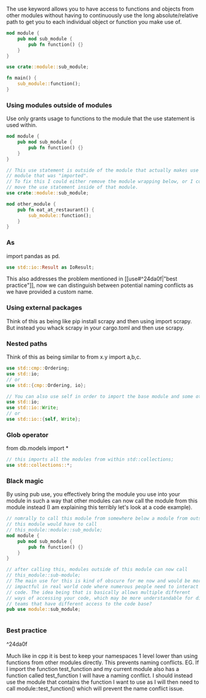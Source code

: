 The use keyword allows you to have access to functions and objects from other modules without having to continuously use the long absolute/relative path to get you to each individual object or function you make use of. 
```rust
mod module {
	pub mod sub_module {
		pub fn function() {}
	}
}

use crate::module::sub_module;

fn main() {
	sub_module::function();
}
```

### Using modules outside of modules
Use only grants usage to functions to the module that the use statement is used within.
```rust
mod module {
    pub mod sub_module {
        pub fn function() {}
    }
}

// This use statement is outside of the module that actually makes use of the 
// module that was "imported".
// To fix this I could either remove the module wrapping below, or I could
// move the use statement inside of that module.
use crate::module::sub_module;

mod other_module {
    pub fn eat_at_restaurant() {
        sub_module::function();
    }
}
```

### As
import pandas as pd.
```rust
use std::io::Result as IoResult;
```
This also addresses the problem mentioned in [[use#^24da0f|"best practice"]], now we can distinguish between potential naming conflicts as we have provided a custom name. 

### Using external packages
Think of this as being like pip install scrapy and then using import scrapy.
But instead you whack scrapy in your cargo.toml and then use scrapy.

### Nested paths
Think of this as being similar to from x.y import a,b,c.
```rust
use std::cmp::Ordering;
use std::io;
// or
use std::{cmp::Ordering, io};

// You can also use self in order to import the base module and some others.
use std::io;
use std::io::Write;
// or
use std::io::{self, Write};
```

### Glob operator
from db.models import *
```rust
// this imports all the modules from within std::collections;
use std::collections::*;
```
### Black magic
By using pub use, you effectively bring the module you use into your module in such a way that other modules can now call the module from this module instead (I am explaining this terribly let's look at a code example).
```rust
// nomrally to call this module from somewhere below a module from outside of
// this module would have to call
// this_module::module::sub_module;
mod module {
    pub mod sub_module {
        pub fn function() {}
    }
}

// after calling this, modules outside of this module can now call
// this_module::sub-module;
// The main use for this is kind of obscure for me now and would be more 
// impactful in real world code where numerous people need to interact with the
// code. The idea being that is basically allows multiple different 
// ways of accessing your code, which may be more understandable for different
// teams that have different access to the code base?
pub use module::sub_module;



```

### Best practice

^24da0f

Much like in cpp it is best to keep your namespaces 1 level lower than using functions from other modules directly. This prevents naming conflicts.
EG. If I import the function test_function and my current module also has a function called test_function I will have a naming conflict. 
I should instead use the module that contains the function I want to use as I will then need to call module::test_function() which will prevent the name conflict issue.

